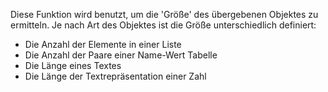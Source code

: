 Diese Funktion wird benutzt, um die 'Größe' des übergebenen Objektes zu ermitteln.
Je nach Art des Objektes ist die Größe unterschiedlich definiert:
- Die Anzahl der Elemente in einer Liste
- Die Anzahl der Paare einer Name-Wert Tabelle
- Die Länge eines Textes
- Die Länge der Textrepräsentation einer Zahl